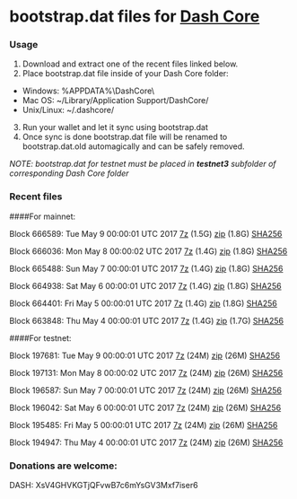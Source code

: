 # bootstrap.dat files for [Dash Core](https://www.dash.org)

### Usage

1. Download and extract one of the recent files linked below.
2. Place bootstrap.dat file inside of your Dash Core folder:
 - Windows: %APPDATA%\DashCore\
 - Mac OS: ~/Library/Application Support/DashCore/
 - Unix/Linux: ~/.dashcore/
3. Run your wallet and let it sync using bootstrap.dat
4. Once sync is done bootstrap.dat file will be renamed to bootstrap.dat.old automagically and can be safely removed.

_NOTE: bootstrap.dat for testnet must be placed in **testnet3** subfolder of corresponding Dash Core folder_

### Recent files

####For mainnet:

Block 666589: Tue May  9 00:00:01 UTC 2017 [7z](https://transfer.sh/ceQnp/bootstrap.dat.20170509.7z) (1.5G) [zip](https://transfer.sh/KnbAr/bootstrap.dat.20170509.zip) (1.8G) [SHA256](https://transfer.sh/Y4M9N/sha256.txt)

Block 666036: Mon May  8 00:00:02 UTC 2017 [7z](https://transfer.sh/gK2uS/bootstrap.dat.20170508.7z) (1.4G) [zip](https://transfer.sh/mIbJj/bootstrap.dat.20170508.zip) (1.8G) [SHA256](https://transfer.sh/Q24ML/sha256.txt)

Block 665488: Sun May  7 00:00:01 UTC 2017 [7z](https://transfer.sh/5KOmU/bootstrap.dat.20170507.7z) (1.4G) [zip](https://transfer.sh/12Ozwc/bootstrap.dat.20170507.zip) (1.8G) [SHA256](https://transfer.sh/M9Jj0/sha256.txt)

Block 664938: Sat May  6 00:00:01 UTC 2017 [7z](https://transfer.sh/umUQg/bootstrap.dat.20170506.7z) (1.4G) [zip](https://transfer.sh/x0Aj6/bootstrap.dat.20170506.zip) (1.8G) [SHA256](https://transfer.sh/HphQi/sha256.txt)

Block 664401: Fri May  5 00:00:01 UTC 2017 [7z](https://transfer.sh/ZAZcn/bootstrap.dat.20170505.7z) (1.4G) [zip](https://transfer.sh/10yMJj/bootstrap.dat.20170505.zip) (1.8G) [SHA256](https://transfer.sh/huCZr/sha256.txt)

Block 663848: Thu May  4 00:00:01 UTC 2017 [7z](https://transfer.sh/10H5pW/bootstrap.dat.20170504.7z) (1.4G) [zip](https://transfer.sh/wtsoj/bootstrap.dat.20170504.zip) (1.7G) [SHA256](https://transfer.sh/A5LTf/sha256.txt)

####For testnet:

Block 197681: Tue May  9 00:00:01 UTC 2017 [7z](https://transfer.sh/tGPAN/bootstrap.dat.20170509.7z) (24M) [zip](https://transfer.sh/dhkvb/bootstrap.dat.20170509.zip) (26M) [SHA256](https://transfer.sh/s4vN3/sha256.txt)

Block 197131: Mon May  8 00:00:02 UTC 2017 [7z](https://transfer.sh/G5vpp/bootstrap.dat.20170508.7z) (24M) [zip](https://transfer.sh/8mSlK/bootstrap.dat.20170508.zip) (26M) [SHA256](https://transfer.sh/4ql1z/sha256.txt)

Block 196587: Sun May  7 00:00:01 UTC 2017 [7z](https://transfer.sh/t8Pfl/bootstrap.dat.20170507.7z) (24M) [zip](https://transfer.sh/3sbKZ/bootstrap.dat.20170507.zip) (26M) [SHA256](https://transfer.sh/W14wG/sha256.txt)

Block 196042: Sat May  6 00:00:01 UTC 2017 [7z](https://transfer.sh/QQyxn/bootstrap.dat.20170506.7z) (24M) [zip](https://transfer.sh/dvDql/bootstrap.dat.20170506.zip) (26M) [SHA256](https://transfer.sh/CXwLa/sha256.txt)

Block 195485: Fri May  5 00:00:01 UTC 2017 [7z](https://transfer.sh/DawdA/bootstrap.dat.20170505.7z) (24M) [zip](https://transfer.sh/Tdn1p/bootstrap.dat.20170505.zip) (26M) [SHA256](https://transfer.sh/nLCJy/sha256.txt)

Block 194947: Thu May  4 00:00:01 UTC 2017 [7z](https://transfer.sh/9Qz9m/bootstrap.dat.20170504.7z) (24M) [zip](https://transfer.sh/A7SvA/bootstrap.dat.20170504.zip) (26M) [SHA256](https://transfer.sh/4iDU9/sha256.txt)

### Donations are welcome:

DASH: XsV4GHVKGTjQFvwB7c6mYsGV3Mxf7iser6
